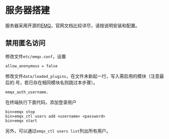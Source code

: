 # 服务器搭建
服务器采用开源的[EMQ](http://www.emqtt.com)，官网文档比较详尽，请按说明安装和配置。

## 禁用匿名访问
修改文件`etc/emqx.conf`，设置
```
allow_anonymous = false
```
    
修改文件`data/loaded_plugins`，在文件末新起一行，写入需启用的模块（注意最后的.号，若已存在相同模块名则跳过本步骤）。
```
emqx_auth_username.
```

在终端执行下面代码，添加登录用户
```
bin>emqx stop
bin>emqx_ctl users add <username> <password>
bin>emqx start
```
另外，可以通过`emqx_ctl users list`列出所有用户。